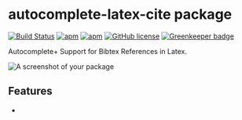 # autocomplete-latex-cite package

[![Build Status](https://travis-ci.org/hesstobi/atom-autocomplete-latex-cite.svg?branch=master)](https://travis-ci.org/hesstobi/atom-autocomplete-latex-cite)
[![apm](https://img.shields.io/apm/v/autocomplete-latex-cite.svg)](https://atom.io/packages/autocomplete-latex-cite)
[![apm](https://img.shields.io/apm/dm/autocomplete-latex-cite.svg)](https://atom.io/packages/autocomplete-latex-cite)
[![GitHub license](https://img.shields.io/github/license/hesstobi/atom-autocomplete-latex-cite.svg)](https://github.com/hesstobi/atom-autocomplete-latex-cite/blob/master/LICENSE.md)
[![Greenkeeper badge](https://badges.greenkeeper.io/hesstobi/atom-autocomplete-latex-cite.svg)](https://greenkeeper.io/)


Autocomplete+ Support for Bibtex References in Latex.

![A screenshot of your package]()

## Features
* 

